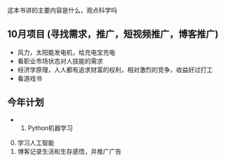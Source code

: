  这本书讲的主要内容是什么，观点科学吗

## 10月项目 (寻找需求，推广，短视频推广，博客推广)
- 风力，太阳能发电机，给充电宝充电
- 看职业市场状态对人技能的需求
- 经济学原理，人人都有追求财富的权利，相对激烈的竞争，收益好过打工
- 看游戏书

## 今年计划

- 1. Python机器学习 

0. 学习人工智能
1. 博客记录生活和生存感悟，并推广广告


